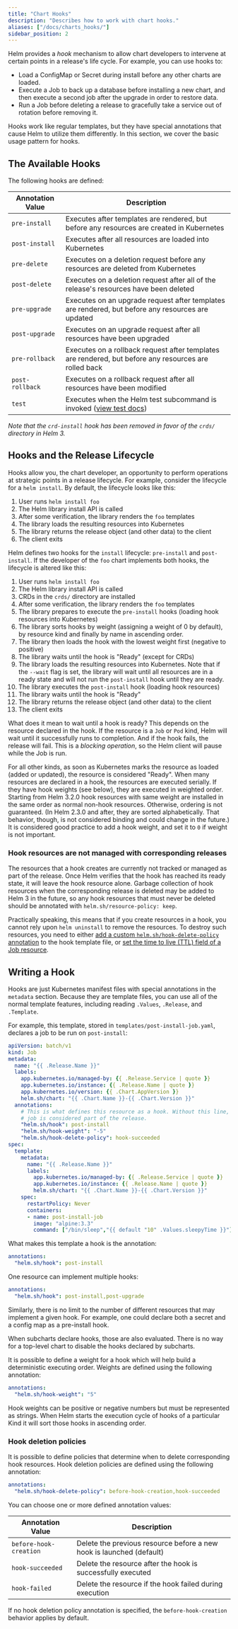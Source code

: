```yaml
---
title: "Chart Hooks"
description: "Describes how to work with chart hooks."
aliases: ["/docs/charts_hooks/"]
sidebar_position: 2
---
```


Helm provides a _hook_ mechanism to allow chart developers to intervene at
certain points in a release's life cycle. For example, you can use hooks to:

- Load a ConfigMap or Secret during install before any other charts are loaded.
- Execute a Job to back up a database before installing a new chart, and then
  execute a second job after the upgrade in order to restore data.
- Run a Job before deleting a release to gracefully take a service out of
  rotation before removing it.

Hooks work like regular templates, but they have special annotations that cause
Helm to utilize them differently. In this section, we cover the basic usage
pattern for hooks.

## The Available Hooks

The following hooks are defined:

| Annotation Value | Description                                                                                           |
| ---------------- | ----------------------------------------------------------------------------------------------------- |
| `pre-install`    | Executes after templates are rendered, but before any resources are created in Kubernetes             |
| `post-install`   | Executes after all resources are loaded into Kubernetes                                               |
| `pre-delete`     | Executes on a deletion request before any resources are deleted from Kubernetes                       |
| `post-delete`    | Executes on a deletion request after all of the release's resources have been deleted                 |
| `pre-upgrade`    | Executes on an upgrade request after templates are rendered, but before any resources are updated     |
| `post-upgrade`   | Executes on an upgrade request after all resources have been upgraded                                 |
| `pre-rollback`   | Executes on a rollback request after templates are rendered, but before any resources are rolled back |
| `post-rollback`  | Executes on a rollback request after all resources have been modified                                 |
| `test`           | Executes when the Helm test subcommand is invoked ([view test docs](/topics/chart_tests.md))              |

_Note that the `crd-install` hook has been removed in favor of the `crds/`
directory in Helm 3._

## Hooks and the Release Lifecycle

Hooks allow you, the chart developer, an opportunity to perform operations at
strategic points in a release lifecycle. For example, consider the lifecycle for
a `helm install`. By default, the lifecycle looks like this:

1. User runs `helm install foo`
2. The Helm library install API is called
3. After some verification, the library renders the `foo` templates
4. The library loads the resulting resources into Kubernetes
5. The library returns the release object (and other data) to the client
6. The client exits

Helm defines two hooks for the `install` lifecycle: `pre-install` and
`post-install`. If the developer of the `foo` chart implements both hooks, the
lifecycle is altered like this:

1. User runs `helm install foo`
2. The Helm library install API is called
3. CRDs in the `crds/` directory are installed
4. After some verification, the library renders the `foo` templates
5. The library prepares to execute the `pre-install` hooks (loading hook
   resources into Kubernetes)
6. The library sorts hooks by weight (assigning a weight of 0 by default), 
   by resource kind and finally by name in ascending order.
7. The library then loads the hook with the lowest weight first (negative to
   positive)
8. The library waits until the hook is "Ready" (except for CRDs)
9. The library loads the resulting resources into Kubernetes. Note that if the
   `--wait` flag is set, the library will wait until all resources are in a
   ready state and will not run the `post-install` hook until they are ready.
10. The library executes the `post-install` hook (loading hook resources)
11. The library waits until the hook is "Ready"
12. The library returns the release object (and other data) to the client
13. The client exits

What does it mean to wait until a hook is ready? This depends on the resource
declared in the hook. If the resource is a `Job` or `Pod` kind, Helm will wait
until it successfully runs to completion. And if the hook fails, the release
will fail. This is a _blocking operation_, so the Helm client will pause while
the Job is run.

For all other kinds, as soon as Kubernetes marks the resource as loaded (added
or updated), the resource is considered "Ready". When many resources are
declared in a hook, the resources are executed serially. If they have hook
weights (see below), they are executed in weighted order. 
Starting from Helm 3.2.0 hook resources with same weight are installed in the same 
order as normal non-hook resources. Otherwise, ordering is
not guaranteed. (In Helm 2.3.0 and after, they are sorted alphabetically. That
behavior, though, is not considered binding and could change in the future.) It
is considered good practice to add a hook weight, and set it to `0` if weight is
not important.

### Hook resources are not managed with corresponding releases

The resources that a hook creates are currently not tracked or managed as part
of the release. Once Helm verifies that the hook has reached its ready state, it
will leave the hook resource alone. Garbage collection of hook resources when
the corresponding release is deleted may be added to Helm 3 in the future, so
any hook resources that must never be deleted should be annotated with
`helm.sh/resource-policy: keep`.

Practically speaking, this means that if you create resources in a hook, you
cannot rely upon `helm uninstall` to remove the resources. To destroy such
resources, you need to either [add a custom `helm.sh/hook-delete-policy`
annotation](#hook-deletion-policies) to the hook template file, or [set the time
to live (TTL) field of a Job
resource](https://kubernetes.io/docs/concepts/workloads/controllers/ttlafterfinished/).

## Writing a Hook

Hooks are just Kubernetes manifest files with special annotations in the
`metadata` section. Because they are template files, you can use all of the
normal template features, including reading `.Values`, `.Release`, and
`.Template`.

For example, this template, stored in `templates/post-install-job.yaml`,
declares a job to be run on `post-install`:

```yaml
apiVersion: batch/v1
kind: Job
metadata:
  name: "{{ .Release.Name }}"
  labels:
    app.kubernetes.io/managed-by: {{ .Release.Service | quote }}
    app.kubernetes.io/instance: {{ .Release.Name | quote }}
    app.kubernetes.io/version: {{ .Chart.AppVersion }}
    helm.sh/chart: "{{ .Chart.Name }}-{{ .Chart.Version }}"
  annotations:
    # This is what defines this resource as a hook. Without this line, the
    # job is considered part of the release.
    "helm.sh/hook": post-install
    "helm.sh/hook-weight": "-5"
    "helm.sh/hook-delete-policy": hook-succeeded
spec:
  template:
    metadata:
      name: "{{ .Release.Name }}"
      labels:
        app.kubernetes.io/managed-by: {{ .Release.Service | quote }}
        app.kubernetes.io/instance: {{ .Release.Name | quote }}
        helm.sh/chart: "{{ .Chart.Name }}-{{ .Chart.Version }}"
    spec:
      restartPolicy: Never
      containers:
      - name: post-install-job
        image: "alpine:3.3"
        command: ["/bin/sleep","{{ default "10" .Values.sleepyTime }}"]

```

What makes this template a hook is the annotation:

```yaml
annotations:
  "helm.sh/hook": post-install
```

One resource can implement multiple hooks:

```yaml
annotations:
  "helm.sh/hook": post-install,post-upgrade
```

Similarly, there is no limit to the number of different resources that may
implement a given hook. For example, one could declare both a secret and a
config map as a pre-install hook.

When subcharts declare hooks, those are also evaluated. There is no way for a
top-level chart to disable the hooks declared by subcharts.

It is possible to define a weight for a hook which will help build a
deterministic executing order. Weights are defined using the following
annotation:

```yaml
annotations:
  "helm.sh/hook-weight": "5"
```

Hook weights can be positive or negative numbers but must be represented as
strings. When Helm starts the execution cycle of hooks of a particular Kind it
will sort those hooks in ascending order.

### Hook deletion policies

It is possible to define policies that determine when to delete corresponding
hook resources. Hook deletion policies are defined using the following
annotation:

```yaml
annotations:
  "helm.sh/hook-delete-policy": before-hook-creation,hook-succeeded
```

You can choose one or more defined annotation values:

| Annotation Value       | Description                                                          |
| ---------------------- | -------------------------------------------------------------------- |
| `before-hook-creation` | Delete the previous resource before a new hook is launched (default) |
| `hook-succeeded`       | Delete the resource after the hook is successfully executed          |
| `hook-failed`          | Delete the resource if the hook failed during execution              |

If no hook deletion policy annotation is specified, the `before-hook-creation`
behavior applies by default.
